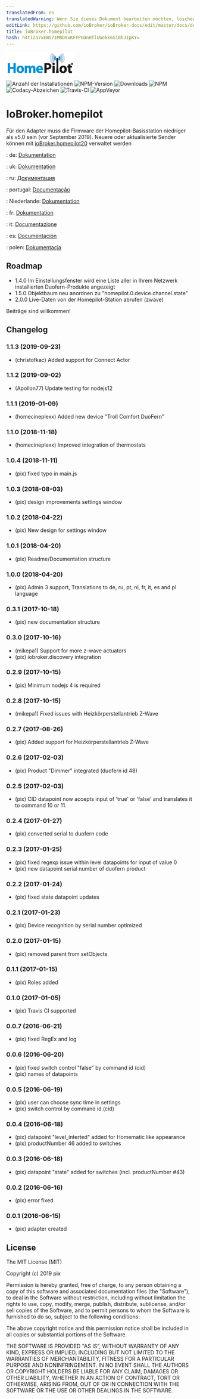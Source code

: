 ```yaml
---
translatedFrom: en
translatedWarning: Wenn Sie dieses Dokument bearbeiten möchten, löschen Sie bitte das Feld "translationsFrom". Andernfalls wird dieses Dokument automatisch erneut übersetzt
editLink: https://github.com/ioBroker/ioBroker.docs/edit/master/docs/de/adapterref/iobroker.homepilot/README.md
title: ioBroker.homepilot
hash: h4tiza7xEW571MRD8xKFFPGDnHTlUGekk6SiBhJIpKY=
---
```

![Logo](../../../en/adapterref/iobroker.homepilot/admin/homepilot.png)

![Anzahl der Installationen](http://iobroker.live/badges/homepilot-stable.svg)
![NPM-Version](http://img.shields.io/npm/v/iobroker.homepilot.svg)
![Downloads](https://img.shields.io/npm/dm/iobroker.homepilot.svg)
![NPM](https://nodei.co/npm/iobroker.homepilot.png?downloads=true)
![Codacy-Abzeichen](https://api.codacy.com/project/badge/Grade/41e0e541711c47b996f11a2439a6663c)
![Travis-CI](http://img.shields.io/travis/Pix---/ioBroker.homepilot/master.svg)
![AppVeyor](https://ci.appveyor.com/api/projects/status/github/Pix---/ioBroker.homepilot?branch=master&svg=true)

# IoBroker.homepilot
Für den Adapter muss die Firmware der Homepilot-Basisstation niedriger als v5.0 sein (vor September 2019). Neuere oder aktualisierte Sender können mit [ioBroker.homepilot20](https://github.com/homecineplexx/ioBroker.homepilot20) verwaltet werden

: de: [Dokumentation](/docs/de/doc_homepilot_de.md)

: uk: [Dokumentation](/docs/en/doc_homepilot_en.md)

: ru: [Документация](/docs/en/doc_homepilot_en.md)

: portugal: [Documentação](/docs/en/doc_homepilot_en.md)

: Niederlande: [Dokumentation](/docs/en/doc_homepilot_en.md)

: fr: [Dokumentation](/docs/en/doc_homepilot_en.md)

: it: [Documentazione](/docs/en/doc_homepilot_en.md)

: es: [Documentación](/docs/en/doc_homepilot_en.md)

: polen: [Dokumentacja](/docs/en/doc_homepilot_en.md)

## Roadmap
* 1.4.0 Im Einstellungsfenster wird eine Liste aller in Ihrem Netzwerk installierten Duofern-Produkte angezeigt
* 1.5.0 Objektbaum neu anordnen zu "homepilot.0.device.channel.state"
* 2.0.0 Live-Daten von der Homepilot-Station abrufen (zwave)

Beiträge sind willkommen!

## Changelog
### 1.1.3 (2019-09-23)
+ (christofkac) Added support for Connect Actor

### 1.1.2 (2019-09-02)
+ (Apollon77) Update testing for nodejs12

### 1.1.1 (2019-01-09)
+ (homecineplexx) Added new device "Troll Comfort DuoFern"

### 1.1.0 (2018-11-18)
+ (homecineplexx) Improved integration of thermostats

### 1.0.4 (2018-11-11)
+ (pix) fixed typo in main.js

### 1.0.3 (2018-08-03)
+ (pix) design improvements settings window

### 1.0.2 (2018-04-22)
+ (pix) New design for settings window

### 1.0.1 (2018-04-20)
+ (pix) Readme/Documentation structure

### 1.0.0 (2018-04-20)
+ (pix) Admin 3 support, Translations to de, ru, pt, nl, fr, it, es and pl language

### 0.3.1 (2017-10-18)
+ (pix) new documentation structure

### 0.3.0 (2017-10-16)
+ (mikepa1) Support for more z-wave actuators
+ (pix) iobroker.discovery integration

### 0.2.9 (2017-10-15)
+ (pix) Minimum nodejs 4 is required

### 0.2.8 (2017-10-15)
+ (mikepa1) Fixed issues with Heizkörperstellantrieb Z-Wave

### 0.2.7 (2017-08-26)
+ (pix) Added support for Heizkörperstellantrieb Z-Wave

### 0.2.6 (2017-02-03)
+ (pix) Product "Dimmer" integrated (duofern id 48)

### 0.2.5 (2017-02-03)
+ (pix) CID datapoint now accepts input of 'true' or 'false' and translates it to command 10 or 11.

### 0.2.4 (2017-01-27)
* (pix) converted serial to duofern code

### 0.2.3 (2017-01-25)
* (pix) fixed regexp issue within level datapoints for input of value 0
* (pix) new datapoint serial number of duofern product

### 0.2.2 (2017-01-24)
* (pix) fixed state datapoint updates

### 0.2.1 (2017-01-23)
* (pix) Device recognition by serial number optimized

### 0.2.0 (2017-01-15)
* (pix) removed parent from setObjects

### 0.1.1 (2017-01-15)
* (pix) Roles added

### 0.1.0 (2017-01-05)
* (pix) Travis CI supported

### 0.0.7 (2016-06-21)
* (pix) fixed RegEx and log

### 0.0.6 (2016-06-20)
* (pix) fixed switch control "false" by command id (cid)
* (pix) names of datapoints

### 0.0.5 (2016-06-19)
* (pix) user can choose sync time in settings
* (pix) switch control by command id (cid)

### 0.0.4 (2016-06-18)
* (pix) datapoint "level_interted" added for Homematic like appearance
* (pix) productNumber 46 added to switches

### 0.0.3 (2016-06-18)
* (pix) datapoint "state" added for switches (incl. productNumber #43)

### 0.0.2 (2016-06-16)
* (pix) error fixed

### 0.0.1 (2016-06-15)
* (pix) adapter created

## License

The MIT License (MIT)

Copyright (c) 2019 pix

Permission is hereby granted, free of charge, to any person obtaining a copy
of this software and associated documentation files (the "Software"), to deal
in the Software without restriction, including without limitation the rights
to use, copy, modify, merge, publish, distribute, sublicense, and/or sell
copies of the Software, and to permit persons to whom the Software is
furnished to do so, subject to the following conditions:

The above copyright notice and this permission notice shall be included in all
copies or substantial portions of the Software.

THE SOFTWARE IS PROVIDED "AS IS", WITHOUT WARRANTY OF ANY KIND, EXPRESS OR
IMPLIED, INCLUDING BUT NOT LIMITED TO THE WARRANTIES OF MERCHANTABILITY,
FITNESS FOR A PARTICULAR PURPOSE AND NONINFRINGEMENT. IN NO EVENT SHALL THE
AUTHORS OR COPYRIGHT HOLDERS BE LIABLE FOR ANY CLAIM, DAMAGES OR OTHER
LIABILITY, WHETHER IN AN ACTION OF CONTRACT, TORT OR OTHERWISE, ARISING FROM,
OUT OF OR IN CONNECTION WITH THE SOFTWARE OR THE USE OR OTHER DEALINGS IN THE
SOFTWARE.